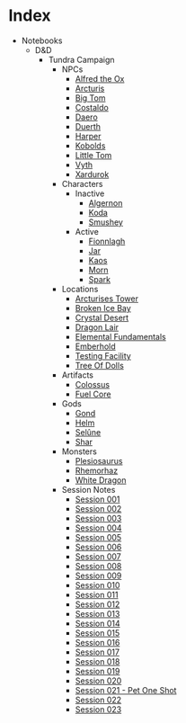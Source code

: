 # Index
- Notebooks
  - D&D
    - Tundra Campaign
      - NPCs
        - [Alfred the Ox](notes/Alfred%20the%20Ox.md)
        - [Arcturis](notes/Arcturis.md)
        - [Big Tom](notes/Big%20Tom.md)
        - [Costaldo](notes/Costaldo.md)
        - [Daero](notes/Daero.md)
        - [Duerth](notes/Duerth.md)
        - [Harper](notes/Harper.md)
        - [Kobolds](notes/Kobolds.md)
        - [Little Tom](notes/Little%20Tom.md)
        - [Vyth](notes/Vyth.md)
        - [Xardurok](notes/Xardurok.md)
      - Characters
        - Inactive
          - [Algernon](notes/Algernon.md)
          - [Koda](notes/Koda.md)
          - [Smushey](notes/Smushey.md)
        - Active
          - [Fionnlagh](notes/Fionnlagh.md)
          - [Jar](notes/Jar.md)
          - [Kaos](notes/Kaos.md)
          - [Morn](notes/Morn.md)
          - [Spark](notes/Spark.md)
      - Locations
        - [Arcturises Tower](notes/Arcturises%20Tower.md)
        - [Broken Ice Bay](notes/Broken%20Ice%20Bay.md)
        - [Crystal Desert](notes/Crystal%20Desert.md)
        - [Dragon Lair](notes/Dragon%20Lair.md)
        - [Elemental Fundamentals](notes/Elemental%20Fundamentals.md)
        - [Emberhold](notes/Emberhold.md)
        - [Testing Facility](notes/Testing%20Facility.md)
        - [Tree Of Dolls](notes/Tree%20Of%20Dolls.md)
      - Artifacts
        - [Colossus](notes/Colossus.md)
        - [Fuel Core](notes/Fuel%20Core.md)
      - Gods
        - [Gond](notes/Gond.md)
        - [Helm](notes/Helm.md)
        - [Selûne](notes/Selûne.md)
        - [Shar](notes/Shar.md)
      - Monsters
        - [Plesiosaurus](notes/Plesiosaurus.md)
        - [Rhemorhaz](notes/Rhemorhaz.md)
        - [White Dragon](notes/White%20Dragon.md)
      - Session Notes
        - [Session 001](notes/Session%20001.md)
        - [Session 002](notes/Session%20002.md)
        - [Session 003](notes/Session%20003.md)
        - [Session 004](notes/Session%20004.md)
        - [Session 005](notes/Session%20005.md)
        - [Session 006](notes/Session%20006.md)
        - [Session 007](notes/Session%20007.md)
        - [Session 008](notes/Session%20008.md)
        - [Session 009](notes/Session%20009.md)
        - [Session 010](notes/Session%20010.md)
        - [Session 011](notes/Session%20011.md)
        - [Session 012](notes/Session%20012.md)
        - [Session 013](notes/Session%20013.md)
        - [Session 014](notes/Session%20014.md)
        - [Session 015](notes/Session%20015.md)
        - [Session 016](notes/Session%20016.md)
        - [Session 017](notes/Session%20017.md)
        - [Session 018](notes/Session%20018.md)
        - [Session 019](notes/Session%20019.md)
        - [Session 020](notes/Session%20020.md)
        - [Session 021 - Pet One Shot](notes/Session%20021%20-%20Pet%20One%20Shot.md)
        - [Session 022](notes/Session%20022.md)
        - [Session 023](notes/Session%20023.md)
